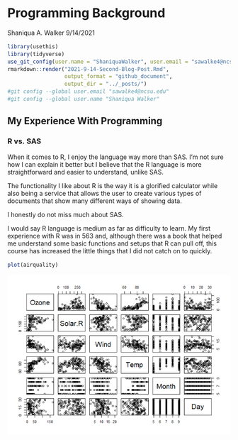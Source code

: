 Programming Background
================
Shaniqua A. Walker
9/14/2021

``` r
library(usethis)
library(tidyverse)
use_git_config(user.name = "ShaniquaWalker", user.email = "sawalke4@ncsu.edu")
rmarkdown::render("2021-9-14-Second-Blog-Post.Rmd", 
                  output_format = "github_document", 
                  output_dir = "../_posts/")
#git config --global user.email "sawalke4@ncsu.edu"
#git config --global user.name "Shaniqua Walker"
```

## My Experience With Programming

### R vs. SAS

When it comes to R, I enjoy the language way more than SAS. I’m not sure
how I can explain it better but I believe that the R language is more
straightforward and easier to understand, unlike SAS.

The functionality I like about R is the way it is a glorified calculator
while also being a service that allows the user to create various types
of documents that show many different ways of showing data.

I honestly do not miss much about SAS.

I would say R language is medium as far as difficulty to learn. My first
experience with R was in 563 and, although there was a book that helped
me understand some basic functions and setups that R can pull off, this
course has increased the little things that I did not catch on to
quickly.

``` r
plot(airquality)
```

![](../images/unnamed-chunk-3-1.png)<!-- -->
